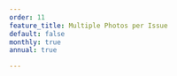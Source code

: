 ```yaml
---
order: 11
feature_title: Multiple Photos per Issue
default: false
monthly: true
annual: true

---
```

